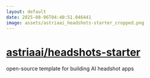```yaml
---
layout: default
date: 2025-08-06T04:40:51.046441
image: assets/astriaai_headshots-starter_cropped.png
---
```


# [astriaai/headshots-starter](https://github.com/astriaai/headshots-starter)

open-source template for building AI headshot apps
